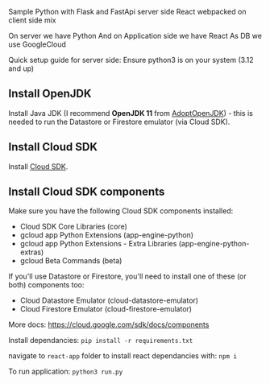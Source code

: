 Sample Python with Flask and FastApi server side
React webpacked on client side mix

On server we have Python
And on Application side we have React
As DB we use GoogleCloud

Quick setup guide for server side:
Ensure python3 is on your system (3.12 and up)

## Install OpenJDK

Install Java JDK (I recommend **OpenJDK 11** from [AdoptOpenJDK](https://adoptopenjdk.net/)) - this is needed to run the 
Datastore or Firestore emulator (via Cloud SDK).


## Install Cloud SDK

Install [Cloud SDK](https://cloud.google.com/sdk/docs/quickstarts).

## Install Cloud SDK components

Make sure you have the following Cloud SDK components installed:

- Cloud SDK Core Libraries (core)
- gcloud app Python Extensions (app-engine-python)
- gcloud app Python Extensions - Extra Libraries (app-engine-python-extras)
- gcloud Beta Commands (beta)

If you'll use Datastore or Firestore, you'll need to install one of these (or both) components too:

- Cloud Datastore Emulator (cloud-datastore-emulator)
- Cloud Firestore Emulator (cloud-firestore-emulator)

More docs: https://cloud.google.com/sdk/docs/components

Install dependancies: 
```pip install -r requirements.txt```

navigate to `react-app` folder to install react dependancies
with: ```npm i```

To run application:
```python3 run.py```

